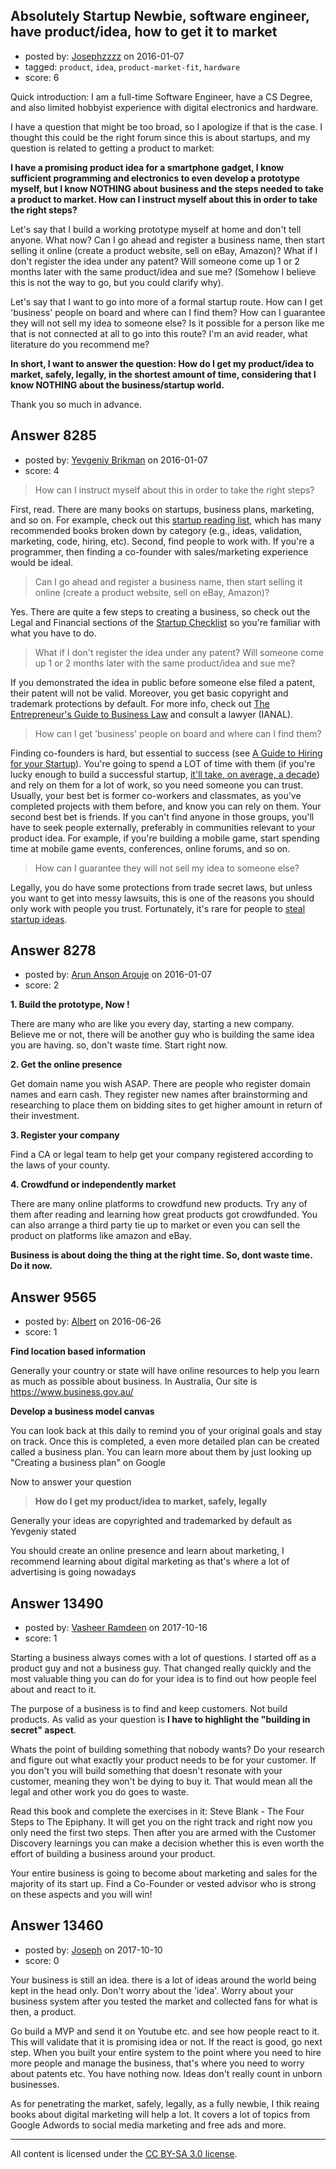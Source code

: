 ## Absolutely Startup Newbie, software engineer, have product/idea, how to get it to market

- posted by: [Josephzzzz](https://stackexchange.com/users/2967521/josephzzzz) on 2016-01-07
- tagged: `product`, `idea`, `product-market-fit`, `hardware`
- score: 6

<p>Quick introduction: I am a full-time Software Engineer, have a CS Degree, and also limited hobbyist experience with digital electronics and hardware.</p>

<p>I have a question that might be too broad, so I apologize if that is the case. I thought this could be the right forum since this is about startups, and my question is related to getting a product to market:</p>

<p><strong>I have a promising product idea for a smartphone gadget, I know sufficient programming and electronics to even develop a prototype myself, but I know NOTHING about business and the steps needed to take a product to market. 
How can I instruct myself about this in order to take the right steps?</strong></p>

<p>Let's say that I build a working prototype myself at home and don't tell anyone. What now? Can I go ahead and register a business name, then start selling it online (create a product website, sell on eBay, Amazon)? What if I don't register the idea under any patent? Will someone come up 1 or 2 months later with the same product/idea and sue me? (Somehow I believe this is not the way to go, but you could clarify why).</p>

<p>Let's say that I want to go into more of a formal startup route. How can I get 'business' people on board and where can I find them? How can I guarantee they will not sell my idea to someone else? Is it possible for a person like me that is not connected at all to go into this route? I'm an avid reader, what literature do you recommend me?</p>

<p><strong>In short, I want to answer the question: How do I get my product/idea to market, safely, legally, in the shortest amount of time, considering that I know NOTHING about the business/startup world.</strong></p>

<p>Thank you so much in advance.</p>



## Answer 8285

- posted by: [Yevgeniy Brikman](https://stackexchange.com/users/223985/yevgeniy-brikman) on 2016-01-07
- score: 4

<blockquote>
  <p>How can I instruct myself about this in order to take the right steps?</p>
</blockquote>

<p>First, read. There are many books on startups, business plans, marketing, and so on. For example, check out this <a href="http://www.hello-startup.net/resources/recommended-reading/" rel="nofollow">startup reading list</a>, which has many recommended books broken down by category (e.g., ideas, validation, marketing, code, hiring, etc). Second, find people to work with. If you're a programmer, then finding a co-founder with sales/marketing experience would be ideal. </p>

<blockquote>
  <p>Can I go ahead and register a business name, then start selling it online (create a product website, sell on eBay, Amazon)?</p>
</blockquote>

<p>Yes. There are quite a few steps to creating a business, so check out the Legal and Financial sections of the <a href="http://www.atomic-squirrel.net/startup-checklist/" rel="nofollow">Startup Checklist</a> so you're familiar with what you have to do.</p>

<blockquote>
  <p>What if I don't register the idea under any patent? Will someone come up 1 or 2 months later with the same product/idea and sue me?</p>
</blockquote>

<p>If you demonstrated the idea in public before someone else filed a patent, their patent will not be valid. Moreover, you get basic copyright and trademark protections by default. For more info, check out <a href="http://rads.stackoverflow.com/amzn/click/0538466464" rel="nofollow">The Entrepreneur's Guide to Business Law</a> and consult a lawyer (IANAL).</p>

<blockquote>
  <p>How can I get 'business' people on board and where can I find them?</p>
</blockquote>

<p>Finding co-founders is hard, but essential to success (see <a href="http://www.ybrikman.com/writing/2015/05/07/guide-to-hiring-for-your-startup/" rel="nofollow">A Guide to Hiring for your Startup</a>). You're going to spend a LOT of time with them (if you're lucky enough to build a successful startup, <a href="https://www.oreilly.com/ideas/taking-the-plunge" rel="nofollow">it'll take, on average, a decade</a>) and rely on them for a lot of work, so you need someone you can trust. Usually, your best bet is former co-workers and classmates, as you've completed projects with them before, and know you can rely on them. Your second best bet is friends. If you can't find anyone in those groups, you'll have to seek people externally, preferably in communities relevant to your product idea. For example, if you're building a mobile game, start spending time at mobile game events, conferences, online forums, and so on. </p>

<blockquote>
  <p>How can I guarantee they will not sell my idea to someone else? </p>
</blockquote>

<p>Legally, you do have some protections from trade secret laws, but unless you want to get into messy lawsuits, this is one of the reasons you should only work with people you trust. Fortunately, it's rare for people to <a href="https://www.quora.com/How-do-you-make-sure-that-someone-doesnt-steal-a-startup-idea-that-you-are-in-the-initial-stages-of-working-on/answer/Yevgeniy-Brikman" rel="nofollow">steal startup ideas</a>. </p>



## Answer 8278

- posted by: [Arun Anson Arouje](https://stackexchange.com/users/3271170/arun-anson-arouje) on 2016-01-07
- score: 2

<p><strong>1. Build the prototype, Now !</strong></p>

<p>There are many who are like you every day, starting a new company. Believe me or not, there will be another guy who is building the same idea you are having. so, don't waste time. Start right now.</p>

<p><strong>2. Get the online presence</strong></p>

<p>Get domain name you wish ASAP. There are people who register domain names and earn cash. They register new names after brainstorming and researching to place them on bidding sites to get higher amount in return of their investment.</p>

<p><strong>3. Register your company</strong></p>

<p>Find a CA or legal team to help get your company registered according to the laws of your county.</p>

<p><strong>4. Crowdfund or independently market</strong></p>

<p>There are many online platforms to crowdfund new products. Try any of them after reading and learning how great products got crowdfunded.
You can also arrange a third party tie up to market or even you can sell the product on platforms like amazon and eBay.</p>

<p><strong>Business is about doing the thing at the right time. So, dont waste time. Do it now.</strong></p>



## Answer 9565

- posted by: [Albert](https://stackexchange.com/users/6882949/albert) on 2016-06-26
- score: 1

<p><strong>Find location based information</strong></p>

<p>Generally your country or state will have online resources to help you learn as much as possible about business. In Australia, Our site is <a href="https://www.business.gov.au/" rel="nofollow">https://www.business.gov.au/</a></p>

<p><strong>Develop a business model canvas</strong></p>

<p>You can look back at this daily to remind you of your original goals and stay on track. Once this is completed, a even more detailed plan can be created called a business plan. You can learn more about them by just looking up "Creating a business plan" on Google</p>

<p>Now to answer your question </p>

<blockquote>
  <p><strong>How do I get my product/idea to market, safely, legally</strong></p>
</blockquote>

<p>Generally your ideas are copyrighted and trademarked by default as Yevgeniy stated</p>

<p>You should create an online presence and learn about marketing, I recommend learning about digital marketing as that's where a lot of advertising is going nowadays</p>



## Answer 13490

- posted by: [Vasheer Ramdeen](https://stackexchange.com/users/6845962/vasheer-ramdeen) on 2017-10-16
- score: 1

<p>Starting a business always comes with a lot of questions. I started off as a product guy and not a business guy. That changed really quickly and the most valuable thing you can do for your idea is to find out how people feel about and react to it.</p>

<p>The purpose of a business is to find and keep customers. Not build products. As valid as your question is <strong>I have to highlight the "building in secret" aspect</strong>.</p>

<p>Whats the point of building something that nobody wants? Do your research and figure out what exactly your product needs to be for your customer. If you don't you will build something that doesn't resonate with your customer, meaning they won't be dying to buy it. That would mean all the legal and other work you do goes to waste. </p>

<p>Read this book and complete the exercises in it: Steve Blank - The Four Steps to The Epiphany. It will get you on the right track and right now you only need the first two steps. Then after you are armed with the Customer Discovery learnings you can make a decision whether this is even worth the effort of building a business around your product.</p>

<p>Your entire business is going to become about marketing and sales for the majority of its start up. Find a Co-Founder or vested advisor who is strong on these aspects and you will win!</p>



## Answer 13460

- posted by: [Joseph](https://stackexchange.com/users/8367900/joseph) on 2017-10-10
- score: 0

<p>Your business is still an idea. there is a lot of ideas around the world being kept in the head only. Don't worry about the 'idea'. Worry about your business system after you tested the market and collected fans for what is then, a product. </p>

<p>Go build a MVP and send it on Youtube etc. and see how people react to it. This will validate that it is promising idea or not. If the react is good, go next step. When you built your entire system to the point where you need to hire more people and manage the business, that's where you need to worry about patents etc. You have nothing now. Ideas don't really count in unborn businesses. </p>

<p>As for penetrating the market, safely, legally, as a fully newbie,  I thik reaing books about digital marketing will help a lot. It covers a lot of topics from Google Adwords to social media marketing and free ads and more. </p>




---

All content is licensed under the [CC BY-SA 3.0 license](https://creativecommons.org/licenses/by-sa/3.0/).
